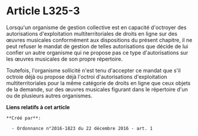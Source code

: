 # Article L325-3

Lorsqu'un organisme de gestion collective est en capacité d'octroyer des autorisations d'exploitation multiterritoriales de
droits en ligne sur des œuvres musicales conformément aux dispositions du présent chapitre, il ne peut refuser le mandat de
gestion de telles autorisations que décide de lui confier un autre organisme qui ne propose pas ce type d'autorisations sur
les œuvres musicales de son propre répertoire. 

Toutefois, l'organisme sollicité n'est tenu d'accepter ce mandat que s'il octroie déjà ou propose déjà l'octroi
d'autorisations d'exploitation multiterritoriales pour la même catégorie de droits en ligne que ceux objets de la demande,
sur des œuvres musicales figurant dans le répertoire d'un ou de plusieurs autres organismes.

**Liens relatifs à cet article**

	**Créé par**:

	  - Ordonnance n°2016-1823 du 22 décembre 2016 - art. 1
